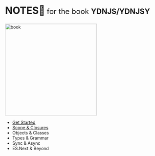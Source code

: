 <p style="font-size:24px"> <b><span style="font-size:32px">NOTES📝</span> </b> for the book <b>YDNJS/YDNJSY  </b> </p>

<img src="https://pic1.zhimg.com/v2-0e6e6638ceab4ab3c1e0c82443175565_720w.jpg?source=172ae18b" alt="book" width="300"/>

- [Get Started](./1:%20Getting%20Started/README.md)
- [Scope & Closures](./2.%20Scope%20&%20Closures/README.md)
- Objects & Classes
- Types & Grammar
- Sync & Async
- ES.Next & Beyond
